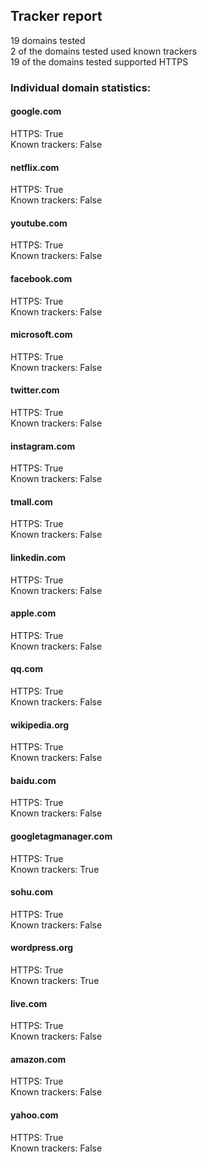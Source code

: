 ## Tracker report
19 domains tested <br>
2 of the domains tested used known trackers <br>
19 of the domains tested supported HTTPS <br>


### Individual domain statistics: 


#### google.com
HTTPS: True
<br>Known trackers: False


#### netflix.com
HTTPS: True
<br>Known trackers: False


#### youtube.com
HTTPS: True
<br>Known trackers: False


#### facebook.com
HTTPS: True
<br>Known trackers: False


#### microsoft.com
HTTPS: True
<br>Known trackers: False


#### twitter.com
HTTPS: True
<br>Known trackers: False


#### instagram.com
HTTPS: True
<br>Known trackers: False


#### tmall.com
HTTPS: True
<br>Known trackers: False


#### linkedin.com
HTTPS: True
<br>Known trackers: False


#### apple.com
HTTPS: True
<br>Known trackers: False


#### qq.com
HTTPS: True
<br>Known trackers: False


#### wikipedia.org
HTTPS: True
<br>Known trackers: False


#### baidu.com
HTTPS: True
<br>Known trackers: False


#### googletagmanager.com
HTTPS: True
<br>Known trackers: True


#### sohu.com
HTTPS: True
<br>Known trackers: False


#### wordpress.org
HTTPS: True
<br>Known trackers: True


#### live.com
HTTPS: True
<br>Known trackers: False


#### amazon.com
HTTPS: True
<br>Known trackers: False


#### yahoo.com
HTTPS: True
<br>Known trackers: False